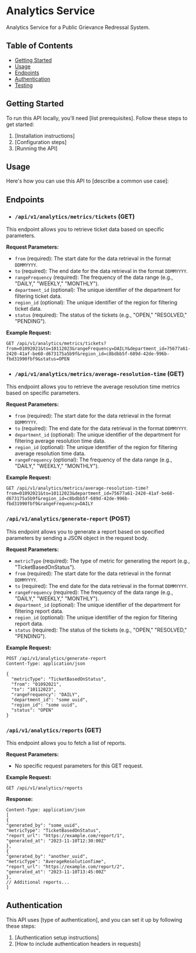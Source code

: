 # Analytics Service

Analytics Service for a Public Grievance Redressal System.

## Table of Contents

- [Getting Started](#getting-started)
- [Usage](#usage)
- [Endpoints](#endpoints)
- [Authentication](#authentication)
- [Testing](#testing)

## Getting Started

To run this API locally, you'll need [list prerequisites]. Follow these steps to get started:

1. [Installation instructions]
2. [Configuration steps]
3. [Running the API]

## Usage

Here's how you can use this API to [describe a common use case]:


## Endpoints

- ### `/api/v1/analytics/metrics/tickets` (GET)
This endpoint allows you to retrieve ticket data based on specific parameters.

**Request Parameters:**

- `from` (required): The start date for the data retrieval in the format `DDMMYYYY`.
- `to` (required): The end date for the data retrieval in the format `DDMMYYYY`.
- `rangeFrequency` (required): The frequency of the data range (e.g., "DAILY," "WEEKLY," "MONTHLY").
- `department_id` (optional): The unique identifier of the department for filtering ticket data.
- `region_id` (optional): The unique identifier of the region for filtering ticket data.
- `status` (required): The status of the tickets (e.g., "OPEN," "RESOLVED," "PENDING").

**Example Request:**

```http
GET /api/v1/analytics/metrics/tickets?from=01092021&to=10112023&rangeFrequency=DAILY&department_id=75677a61-2420-41af-be68-d673175a5b9f&region_id=c8bdbb5f-689d-42de-996b-fbd31990fbf9&status=OPEN
```

- ### `/api/v1/analytics/metrics/average-resolution-time` (GET)

This endpoint allows you to retrieve the average resolution time metrics based on specific parameters.

**Request Parameters:**

- `from` (required): The start date for the data retrieval in the format `DDMMYYYY`.
- `to` (required): The end date for the data retrieval in the format `DDMMYYYY`.
- `department_id` (optional): The unique identifier of the department for filtering average resolution time data.
- `region_id` (optional): The unique identifier of the region for filtering average resolution time data.
- `rangeFrequency` (optional): The frequency of the data range (e.g., "DAILY," "WEEKLY," "MONTHLY").

**Example Request:**

```http
GET /api/v1/analytics/metrics/average-resolution-time?from=01092021&to=10112023&department_id=75677a61-2420-41af-be68-d673175a5b9f&region_id=c8bdbb5f-689d-42de-996b-fbd31990fbf9&rangeFrequency=DAILY
```

### `/api/v1/analytics/generate-report` (POST)

This endpoint allows you to generate a report based on specified parameters by sending a JSON object in the request body.

**Request Parameters:**

- `metricType` (required): The type of metric for generating the report (e.g., "TicketBasedOnStatus").
- `from` (required): The start date for the data retrieval in the format `DDMMYYYY`.
- `to` (required): The end date for the data retrieval in the format `DDMMYYYY`.
- `rangeFrequency` (required): The frequency of the data range (e.g., "DAILY," "WEEKLY," "MONTHLY").
- `department_id` (optional): The unique identifier of the department for filtering report data.
- `region_id` (optional): The unique identifier of the region for filtering report data.
- `status` (required): The status of the tickets (e.g., "OPEN," "RESOLVED," "PENDING").

**Example Request:**

```http
POST /api/v1/analytics/generate-report
Content-Type: application/json

{
  "metricType": "TicketBasedOnStatus",
  "from": "01092021",
  "to": "10112023",
  "rangeFrequency": "DAILY",
  "department_id": "some uuid",
  "region_id": "some uuid",
  "status": "OPEN"
}
```
### `/api/v1/analytics/reports` (GET)

This endpoint allows you to fetch a list of reports.

**Request Parameters:**

- No specific request parameters for this GET request.

**Example Request:**

```http
GET /api/v1/analytics/reports
```
**Response:**
```http
Content-Type: application/json
[
{
"generated_by": "some_uuid",
"metricType": "TicketBasedOnStatus",
"report_url": "https://example.com/report/1",
"generated_at": "2023-11-10T12:30:00Z"
},
{
"generated_by": "another_uuid",
"metricType": "AverageResolutionTime",
"report_url": "https://example.com/report/2",
"generated_at": "2023-11-10T13:45:00Z"
},
// Additional reports...
]
```
## Authentication

This API uses [type of authentication], and you can set it up by following these steps:
1. [Authentication setup instructions]
2. [How to include authentication headers in requests]


